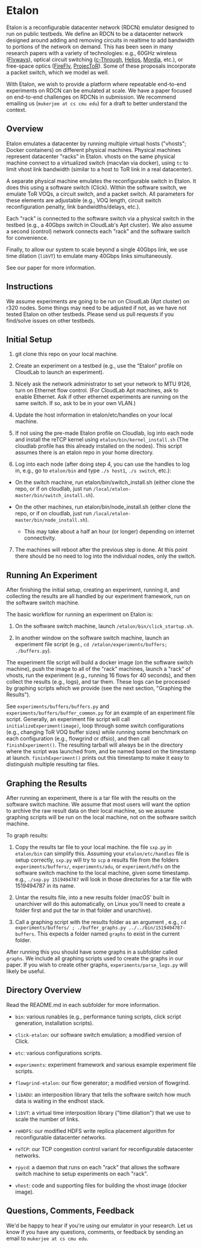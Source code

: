 # Etalon

Etalon is a reconfigurable datacenter network (RDCN) emulator designed to run on
public testbeds. We define an RDCN to be a datacenter network designed around
adding and removing circuits in realtime to add bandwidth to portions of the
network on demand. This has been seen in many research papers with a variety of
technologies: e.g., 60GHz wireless
([Flyways](https://dl.acm.org/citation.cfm?id=2018442)), optical circuit
switching ([c-Through](https://dl.acm.org/citation.cfm?id=1851222),
[Helios](https://dl.acm.org/citation.cfm?id=1851223),
[Mordia](https://dl.acm.org/citation.cfm?id=2486007), etc.), or free-space
optics ([FireFly](https://dl.acm.org/citation.cfm?id=2626328),
[ProjecToR](https://dl.acm.org/citation.cfm?id=2934911)). Some of these
proposals incorporate a packet switch, which we model as well.

With Etalon, we wish to provide a platform where repeatable end-to-end
experiments on RDCN can be emulated at scale. We have a paper focused on
end-to-end challenges on RDCNs in submission. We recommend emailing us
(```mukerjee at cs cmu edu```) for a draft to better understand the context.


## Overview

Etalon emulates a datacenter by running multiple virtual hosts ("vhosts"; Docker
containers) on different physical machines. Physical machines represent
datacenter "racks" in Etalon. vhosts on the same physical machine connect to a
virtualized switch (macvlan via docker), using ```tc``` to limit vhost link
bandwidth (similar to a host to ToR link in a real datacenter).

A separate physical machine emulates the reconfigurable switch in Etalon. It
does this using a software switch (Click). Within the software switch, we
emulate ToR VOQs, a circuit switch, and a packet switch. All parameters for
these elements are adjustable (e.g., VOQ length, circuit switch reconfiguration
penalty, link bandwidths/delays, etc.).

Each "rack" is connected to the software switch via a physical switch in the
testbed (e.g., a 40Gbps switch in CloudLab's Apt cluster). We also assume a
second (control) network connects each "rack" and the software switch for
convenience.

Finally, to allow our system to scale beyond a single 40Gbps link, we use time
dilation (```libVT```) to emulate many 40Gbps links simultaneously.

See our paper for more information.


## Instructions

We assume experiments are going to be run on CloudLab (Apt cluster) on r320
nodes. Some things may need to be adjusted if not, as we have not tested Etalon
on other testbeds. Please send us pull requests if you find/solve issues on
other testbeds.


Initial Setup
-------------

1. git clone this repo on your local machine.

2. Create an experiment on a testbed (e.g., use the “Etalon” profile on CloudLab
  to launch an experiment).

3. Nicely ask the network administrator to set your network to MTU 9126, turn on
  Ethernet flow control. (For CloudLab Apt machines, ask to enable Ethernet. Ask
  if other ethernet experiments are running on the same switch. If so, ask to be
  in your own VLAN.)

4. Update the host information in etalon/etc/handles on your local machine.

5. If not using the pre-made Etalon profile on Cloudlab, log into each node and
  install the reTCP kernel using ```etalon/bin/kernel_install.sh``` (The
  cloudlab profile has this already installed on the nodes). This script assumes
  there is an etalon repo in your home directory.

6. Log into each node (after doing step 4, you can use the handles to log in,
e.g., go to ```etalon/bin``` and type ```./s host1```, ```./s switch```, etc.):

  - On the switch machine, run etalon/bin/switch_install.sh (either clone the
    repo, or if on cloudlab, just run
    ```/local/etalon-master/bin/switch_install.sh```).

  - On the other machines, run etalon/bin/node_install.sh (either clone the
     repo, or if on cloudlab, just run
     ```/local/etalon-master/bin/node_install.sh```).

    - This may take about a half an hour (or longer) depending on internet
      connectivity.

7. The machines will reboot after the previous step is done. At this point there
  should be no need to log into the individual nodes, only the switch.


Running An Experiment
---------------------

After finishing the initial setup, creating an experiment, running it, and
collecting the results are all handled by our experiment framework, run on the
software switch machine.

The basic workflow for running an experiment on Etalon is:

1. On the software switch machine, launch ```/etalon/bin/click_startup.sh```.

2. In another window on the software switch machine, launch an experiment file
script (e.g., ```cd /etalon/experiments/buffers; ./buffers.py```).

The experiment file script will build a docker image (on the software switch
machine), push the image to all of the "rack" machines, launch a "rack" of
vhosts, run the experiment (e.g., running 16 flows for 40 seconds), and then
collect the results (e.g., logs), and tar them. These logs can be processed by
graphing scripts which we provide (see the next section, "Graphing the
Results").

See ```experiments/buffers/buffers.py``` and
```experiments/buffers/buffer_common.py``` for an example of an experiment file
script. Generally, an experiment file script will call
```initializeExperiment(image)```, loop through some switch configurations
(e.g., changing ToR VOQ buffer sizes) while running some benchmark on each
configuration (e.g., flowgrind or dfsio), and then call
```finishExperiment()```. The resulting tarball will always be in the directory
where the script was launched from, and be named based on the timestamp at
launch. ```finishExperiment()``` prints out this timestamp to make it easy to
distinguish multiple resulting tar files.


Graphing the Results
--------------------

After running an experiment, there is a tar file with the results on the
software switch machine. We assume that most users will want the option to
archive the raw result data on their local machine, so we assume graphing
scripts will be run on the local machine, not on the software switch machine.

To graph results:

1. Copy the results tar file to your local machine. the file ```sxp.py``` in
```etalon/bin``` can simplify this. Assuming your ```etalon/etc/handles``` file
is setup correctly, ```sxp.py``` will try to ```scp``` a results file from the
folders ```experiments/buffers/```, ```experiments/adu```, or
```experiment/hdfs``` on the software switch machine to the local machine, given
some timestamp. e.g., ```./sxp.py 1519494787``` will look in those directories
for a tar file with 1519494787 in its name.

2. Untar the results file, into a new results folder (macOS' built in unarchiver
will do this automatically, on Linux you'll need to create a folder first and
put the tar in that folder and unarchive).

3. Call a graphing script with the results folder as an argument , e.g., ```cd
experiments/buffers/ ; ./buffer_graphs.py ../../bin/1519494787-buffers```. This
expects a folder named ```graphs``` to exist in the current folder.

After running this you should have some graphs in a subfolder called
```graphs```. We include all graphing scripts used to create the graphs in our
paper. If you wish to create other graphs, ```experiments/parse_logs.py``` will
likely be useful.


## Directory Overview

Read the README.md in each subfolder for more information.

- ```bin```: various runables (e.g., performance tuning scripts, click script
  generation, installation scripts).

- ```click-etalon```: our software switch emulation; a modified version of Click.

- ```etc```: various configurations scripts.

- ```experiments```: experiment framework and various example experiment file
  scripts.

- ```flowgrind-etalon```: our flow generator; a modified version of flowgrind.

- ```libADU```: an interposition library that tells the software switch how much
  data is waiting in the endhost stack.

- ```libVT```: a virtual time interposition library ("time dilation") that we
  use to scale the number of links.

- ```reHDFS```: our modified HDFS write replica placement algorithm for
  reconfigurable datacenter networks.

- ```reTCP```: our TCP congestion control variant for reconfigurable datacenter
  networks.

- ```rpycd```: a daemon that runs on each "rack" that allows the software switch
  machine to setup experiments on each "rack".

- ```vhost```: code and supporting files for building the vhost image (docker
  image).


## Questions, Comments, Feedback

We'd be happy to hear if you're using our emulator in your research. Let us know
if you have any questions, comments, or feedback by sending an email to
```mukerjee at cs cmu edu```.